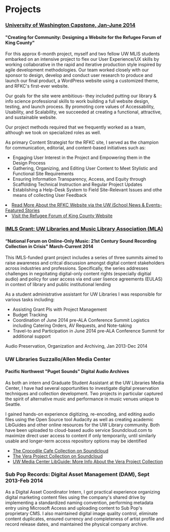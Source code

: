 <h1>Projects</h1>

<h3><a target="_blank" href="http://www.kingcountyrefugeeforum.org">University of Washington Capstone, Jan-June 2014</a></h3>

<h4>"Creating for Community: Designing a Website for the Refugee Forum of King County"</h4>

<p>For this approx 6-month project, myself and two fellow UW MLIS students embarked on an intensive project to flex our User Experience/UX skills by working collaborative in the rapid and iterative production style inspired by agile development methodologies. Our team worked closely with our sponsor to design, develop and conduct user research to produce and launch our final product, a WordPress website using a customized theme, and RFKC's first-ever website.</p>

<p>Our goals for the site were ambitious- they included putting our library & info science professional skills to work building a full website design, testing, and launch process. By promoting core values of Accessability, Usability, and Scalability, we succeeded at creating a functional, attractive, and sustainable website.</p>

<p>Our project methods required that we frequently worked as a team,  although we took on specialized roles as well.</p>

<p>As primary Content Strategist for the RFKC site, I served as the champion for communication, editorial, and content-based initiatives such as:</p>

<ul>
<li>Engaging User Interest in the Project and Empowering them in the Design Process</li>
<li>Gathering, Organizing, and Editing User Content to Meet Stylistic and Functional Site Requirements</li>
<li>Ensuring Information Transparency, Access, and Equity through Scaffolding Technical Instruction and Regular Project Updates</li>
<li> Establishing a Help-Desk System to Field Site-Relevant Issues and othe means of collecting User Feedback</li>
</ul>


<li><a target="_blank" href="https://ischool.uw.edu/feature-stories/creating-community-case-study-user-centered-web-design-non-profits/">Read More About the RFKC Website via the UW iSchool News & Events- Featured Stories</a></li>
<li><a target="_blank" href="http://www.kingcountyrefugeeforum.org/">Visit the Refugee Forum of King County Website</a></li>

<h3><a target="_blank" href="http://guides.lib.washington.edu/imls2014">IMLS Grant: UW Libraries and Music Library Association (MLA)</a></h3>

<h4>“National Forum on Online-Only Music: 21st Century Sound Recording Collection in Crisis" March-Current 2014</h3>

<p>This IMLS-funded grant project includes a series of three summits  aimed to raise awareness and critcal discussion amongst digital content stakeholders across industries and professions. Specifically, the series addresses challenges in negoitating digital-only content rights (especially digitial audio) and policy for user access via end user lisence agreements (EULAS) in context of library and public institutional lending </p>
<p>As a student administrative assistant for UW Libraries I was responsible for various tasks including: </p>
<ul>
<li>Assisting Grant PIs with Project Management</li>
<li>Budget Tracking</li>
<li>Coordination of June 2014 pre-ALA Conference Summit Logistics including Catering Orders, AV Requests, and Note-taking</li>
<li>Travel-to and Participation in June 2014 pre-ALA Conference Summit for additional support </li>
</ul>
Audio Preservation, Organization and Archiving, Jan 2013-Dec 2014
<h3><a target="_blank" href="http://guides.lib.washington.edu/content.php?pid=228051&sid=1887212"></a>UW Libraries Suzzallo/Allen Media Center</a></h3>
<h4>Pacific Northwest "Puget Sounds" Digital Audio Archives</h4>
<p>As both an intern and Graduate Student Assistant at the UW Libraries Media Center, I have had several opportunities to investigate digital preservation techniques and collection development. Two projects in particular captured the spirit of alternative music and performance in music venues unique to Seattle.</p>
<p>I gained hands-on experience digitizing, re-encoding, and editing audio files using the Open Source tool Audacity as well as creating academic LibGuides and other online resources for the UW Library community. Both have been uploaded to cloud-based audio service Soundcloud.com to maximize direct user access to content if only temporarily, until similarly usable and longer-term access repository options may be identified</p>

<ul>
<li><a target="_blank" href="https://soundcloud.com/uwlibraries/sets/crocodile-cafe-collection">The Crocodile Cafe Collection on Soundcloud</a></li>
<li><a target="_blank" href="https://soundcloud.com/uwlibraries/sets/vera-project-collection/">The Vera Project Collection on Soundcloud</a></li>
<li><a target="_blank" href="https://soundcloud.com/uwlibraries/sets/vera-project-collection/">UW Media Center LibGuide: More Info About the Vera Project Collection</a></li>
</ul>
<h3>Sub Pop Records: Digital Asset Management (DAM), Sept 2013-Feb 2014</h3>
<p>As a Digital Asset Coordinator Intern, I got practical experience organizing digital marketing content files using the company's shared drive by implementing a standardized naming convention, performing metadata entry using Microsoft Access and uploading content to Sub Pop's proprietary CMS. I also maintained digital image quality control, eliminate content duplicates, ensured currency and completeness of artist profile and record release dates, and maintained the physical company archive.</P>

